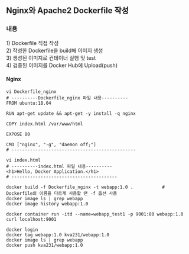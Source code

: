 ## Nginx와 Apache2 Dockerfile 작성

### 내용
1\) Dockerfile 직접 작성  
2\) 작성한 Dockerfile을 build해 이미지 생성  
3\) 생성된 이미지로 컨테이너 실행 및 test  
4\) 검증된 이미지를 Docker Hub에 Upload(push)

#### Nginx
```shell
vi Dockerfile_nginx
# ----------Dockerfile_nginx 파일 내용----------
FROM ubuntu:18.04

RUN apt-get update && apt-get -y install -q nginx

COPY index.html /var/www/html

EXPOSE 80

CMD ["nginx", "-g", "daemon off;"]
# -----------------------------------------------

vi index.html
# ----------index.html 파일 내용----------
<h1>Hello, Docker Application.</h1>
# ----------------------------------------

docker build -f Dockerfile_nginx -t webapp:1.0 .           # Dockerfile의 이름을 다르게 사용할 땐 -f 옵션 사용
docker image ls | grep webapp
docker image history webapp:1.0

docker container run -itd --name=webapp_test1 -p 9001:80 webapp:1.0
curl localhost:9001

docker login
docker tag webapp:1.0 kva231/webapp:1.0
docker image ls | grep webapp
docker push kva231/webapp:1.0
```
